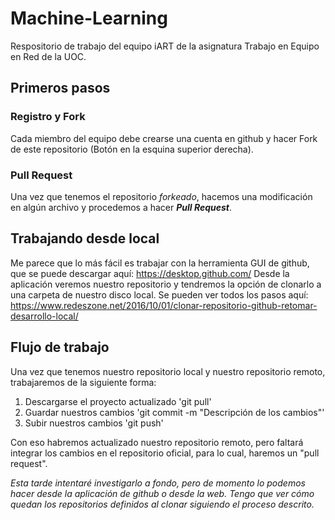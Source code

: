 # Machine-Learning
Respositorio de trabajo del equipo iART de la asignatura Trabajo en Equipo en Red de la UOC.

## Primeros pasos
### Registro y Fork
Cada miembro del equipo debe crearse una cuenta en github y hacer Fork de este repositorio (Botón en la esquina superior derecha).
### Pull Request
Una vez que tenemos el repositorio _forkeado_, hacemos una modificación en algún archivo y procedemos a hacer ***Pull Request***.

## Trabajando desde local
Me parece que lo más fácil es trabajar con la herramienta GUI de github, que se puede descargar aquí: https://desktop.github.com/
Desde la aplicación veremos nuestro repositorio y tendremos la opción de clonarlo a una carpeta de nuestro disco local. Se pueden ver todos los pasos aquí: https://www.redeszone.net/2016/10/01/clonar-repositorio-github-retomar-desarrollo-local/

## Flujo de trabajo
Una vez que tenemos nuestro repositorio local y nuestro repositorio remoto, trabajaremos de la siguiente forma:
1. Descargarse el proyecto actualizado
  'git pull'
2. Guardar nuestros cambios
  'git commit -m "Descripción de los cambios"'
3. Subir nuestros cambios
  'git push'

Con eso habremos actualizado nuestro repositorio remoto, pero faltará integrar los cambios en el repositorio oficial, para lo cual, haremos un "pull request".

_Esta tarde intentaré investigarlo a fondo, pero de momento lo podemos hacer desde la aplicación de github o desde la web. Tengo que ver cómo quedan los repositorios definidos al clonar siguiendo el proceso descrito._
